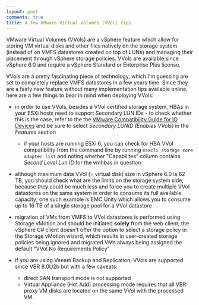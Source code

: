 ```yaml
---
layout: post
comments: true
title: A few VMware Virtual Volumes (VVol) tips
---
```


VMware Virtual Volumes (VVols) are a vSphere feature which allow for storing VM virtual disks and other files natively on the storage system (instead of on VMFS datastores created on top of LUNs) and managing their placement through vSphere storage policies. VVols are available since vSphere 6.0 and require a vSphere Standard or Enterprise Plus license.

VVols are a pretty fascinating piece of technology, which I'm guessing are set to completely replace VMFS datastores in a few years time. Since they are a fairly new feature without many implementation tips available online, here are a few things to bear in mind when deploying VVols:

* in order to use VVols, besides a VVol certified storage system, HBAs in your ESXi hosts need to support Secondary LUN IDs - to check whether this is the case, refer to the the [VMware Compatibility Guide for IO Devices](http://www.vmware.com/resources/compatibility/search.php?deviceCategory=io) and be sure to select *Secondary LUNID (Enables VVols)* in the *Features* section
  * if your hosts are running ESXi 6, you can check for HBA VVol compatibility from the command line by running `esxcli storage core adapter list` and noting whether "Capabilites" column contains *Second Level Lun ID* for the vmhbas in question

* although maximum data VVol (= virtual disk) size in vSphere 6.0 is 62 TB, you should check what are the limits on the storage system side, because they could be much less and force you to create multiple VVol datastores on the same system in order to consume its full available capacity; one such example is EMC Unity which allows you to consume up to 16 TB of a single storage pool for a VVol datastore

* migration of VMs from VMFS to VVol datastores is performed using Storage vMotion and should be initiated **solely** from the web client; the vSphere C# client doesn't offer the option to select a storage policy in the Storage vMotion wizard, which results in user-created storage policies being ignored and migrated VMs always being assigned the default "VVol No Requirements Policy"

* if you are using Veeam Backup and Replication, VVols are supported since VBR 8.0U2b but with a few caveats:
  * direct SAN transport mode is not supported
  * Virtual Appliance (Hot Add) processing mode requires that all VBR proxy VM disks are located on the same VVol with the processed VM.
